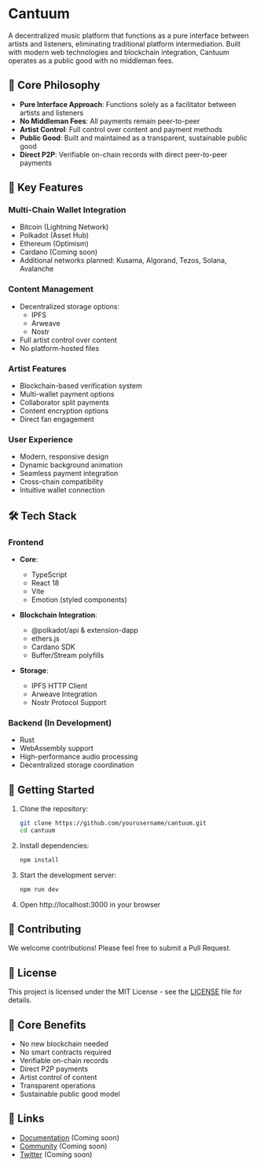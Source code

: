 # Cantuum

A decentralized music platform that functions as a pure interface between artists and listeners, eliminating traditional platform intermediation. Built with modern web technologies and blockchain integration, Cantuum operates as a public good with no middleman fees.

## 🎯 Core Philosophy

- **Pure Interface Approach**: Functions solely as a facilitator between artists and listeners
- **No Middleman Fees**: All payments remain peer-to-peer
- **Artist Control**: Full control over content and payment methods
- **Public Good**: Built and maintained as a transparent, sustainable public good
- **Direct P2P**: Verifiable on-chain records with direct peer-to-peer payments

## 🎵 Key Features

### Multi-Chain Wallet Integration
- Bitcoin (Lightning Network)
- Polkadot (Asset Hub)
- Ethereum (Optimism)
- Cardano (Coming soon)
- Additional networks planned: Kusama, Algorand, Tezos, Solana, Avalanche

### Content Management
- Decentralized storage options:
  - IPFS
  - Arweave
  - Nostr
- Full artist control over content
- No platform-hosted files

### Artist Features
- Blockchain-based verification system
- Multi-wallet payment options
- Collaborator split payments
- Content encryption options
- Direct fan engagement

### User Experience
- Modern, responsive design
- Dynamic background animation
- Seamless payment integration
- Cross-chain compatibility
- Intuitive wallet connection

## 🛠 Tech Stack

### Frontend
- **Core**:
  - TypeScript
  - React 18
  - Vite
  - Emotion (styled components)

- **Blockchain Integration**:
  - @polkadot/api & extension-dapp
  - ethers.js
  - Cardano SDK
  - Buffer/Stream polyfills

- **Storage**:
  - IPFS HTTP Client
  - Arweave Integration
  - Nostr Protocol Support

### Backend (In Development)
- Rust
- WebAssembly support
- High-performance audio processing
- Decentralized storage coordination

## 🚀 Getting Started

1. Clone the repository:
   ```bash
   git clone https://github.com/yourusername/cantuum.git
   cd cantuum
   ```

2. Install dependencies:
   ```bash
   npm install
   ```

3. Start the development server:
   ```bash
   npm run dev
   ```

4. Open http://localhost:3000 in your browser

## 🤝 Contributing

We welcome contributions! Please feel free to submit a Pull Request.

## 📜 License

This project is licensed under the MIT License - see the [LICENSE](LICENSE) file for details.

## 🌟 Core Benefits

- No new blockchain needed
- No smart contracts required
- Verifiable on-chain records
- Direct P2P payments
- Artist control of content
- Transparent operations
- Sustainable public good model

## 🔗 Links

- [Documentation](https://docs.cantuum.com) (Coming soon)
- [Community](https://discord.gg/cantuum) (Coming soon)
- [Twitter](https://twitter.com/cantuum) (Coming soon)
